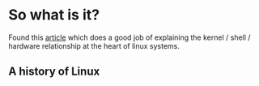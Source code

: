 # So what is it? 

Found this [article](https://www.geeksforgeeks.org/introduction-to-linux-operating-system/)
which does a good job of explaining the kernel / shell / hardware relationship at the heart of
linux systems. 

## A history of Linux



